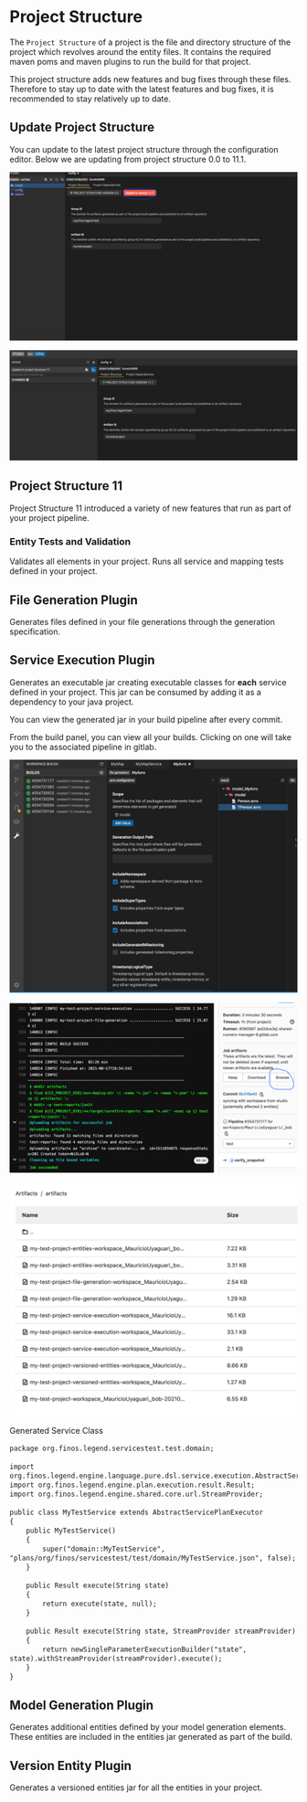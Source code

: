 # Project Structure

The `Project Structure` of a project is the file and directory structure of the project which revolves around the entity files. It contains the required maven poms and maven plugins to run the build for that project.

This project structure adds new features and bug fixes through these files. Therefore to stay up to date with the latest features and bug fixes, it is recommended to stay relatively up to date.


## Update Project Structure

You can update to the latest project structure through the configuration editor.
Below we are updating from project structure 0.0 to 11.1.

![Project Structure 0](project-structure-0.png)

![Project Structure 11](project-structure-11.png)


## Project Structure 11

Project Structure 11 introduced a variety of new features that run as part of your project pipeline.

### Entity Tests and Validation

Validates all elements in your project.
Runs all service and mapping tests defined in your project.
## File Generation Plugin 
Generates files defined in your file generations through the generation specification.
## Service Execution Plugin 
Generates an executable jar creating executable classes for **each** service defined in your project. This jar can be consumed by adding it as a dependency to your java project.

You can view the generated jar in your build pipeline after every commit.

From the build panel, you can view all your builds. Clicking on one will take you to the associated pipeline in gitlab. 

![Executable Service  - Builds](legend-builds.png)

![Executable Service  - Pipeline](legend-pipeline.png)

![Executable Service  - Build](legend-artifacts.png)



Generated Service Class
```
package org.finos.legend.servicestest.test.domain;

import org.finos.legend.engine.language.pure.dsl.service.execution.AbstractServicePlanExecutor;
import org.finos.legend.engine.plan.execution.result.Result;
import org.finos.legend.engine.shared.core.url.StreamProvider;

public class MyTestService extends AbstractServicePlanExecutor
{
    public MyTestService()
    {
        super("domain::MyTestService", "plans/org/finos/servicestest/test/domain/MyTestService.json", false);
    }

    public Result execute(String state)
    {
        return execute(state, null);
    }

    public Result execute(String state, StreamProvider streamProvider)
    {
        return newSingleParameterExecutionBuilder("state", state).withStreamProvider(streamProvider).execute();
    }
}
```
## Model Generation Plugin 
Generates additional entities defined by your model generation elements. These entities are included in the entities jar generated as part of the build.
## Version Entity Plugin 
Generates a versioned entities jar for all the entities in your project.




